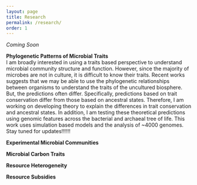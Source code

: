 ```yaml
---
layout: page
title: Research
permalink: /research/
order: 1
---
```


*Coming Soon*

**Phylogenetic Patterns of Microbial Traits** <br>
I am broadly interested in using a traits based perspective to understand microbial community structure and function. However, since the majority of microbes are not in culture, it is difficult to know their traits. Recent works suggests that we may be able to use the phylogenetic relationships between organisms to understand the traits of the uncultured biosphere. But, the predictions often differ. Specifically, predictions based on trait conservation differ from those based on ancestral states. Therefore, I am working on developing theory to explain the differences in trait conservation and ancestral states. In addition, I am testing these theoretical predictions using genomic features across the bacterial and archaeal tree of life. This work uses simulation based models and the analysis of ~4000 genomes. Stay tuned for updates!!!!!!


**Experimental Microbial Communities** <br>



**Microbial Carbon Traits** <br>




**Resource Heterogeneity** <br>


**Resource Subsidies** <br>
